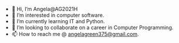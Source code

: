 - 👋 Hi, I’m Angela@AG2021H
- 👀 I’m interested in computer software.
- 🌱 I’m currently learning IT and Python. 
- 💞️ I’m looking to collaborate on a career in Computer Programming.
- 📫 How to reach me @ angelagreen375@gmail.com.

<!---
AG2021H/AG2021H is a ✨ special ✨ repository because its `README.md` (this file) appears on your GitHub profile.
You can click the Preview link to take a look at your changes.
--->
